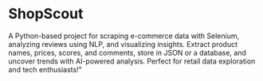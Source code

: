 # ShopScout
A Python-based project for scraping e-commerce data with Selenium, analyzing reviews using NLP, and visualizing insights. Extract product names, prices, scores, and comments, store in JSON or a database, and uncover trends with AI-powered analysis. Perfect for retail data exploration and tech enthusiasts!"
